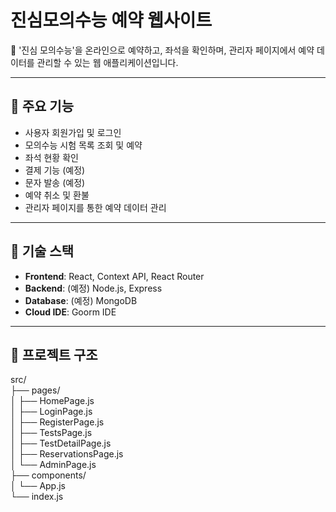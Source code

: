 # 진심모의수능 예약 웹사이트

📝 '진심 모의수능'을 온라인으로 예약하고, 좌석을 확인하며, 관리자 페이지에서 예약 데이터를 관리할 수 있는 웹 애플리케이션입니다.

---

## 📌 주요 기능

- 사용자 회원가입 및 로그인
- 모의수능 시험 목록 조회 및 예약
- 좌석 현황 확인
- 결제 기능 (예정)
- 문자 발송 (예정)
- 예약 취소 및 환불
- 관리자 페이지를 통한 예약 데이터 관리

---

## 🚀 기술 스택

- **Frontend**: React, Context API, React Router
- **Backend**: (예정) Node.js, Express
- **Database**: (예정) MongoDB
- **Cloud IDE**: Goorm IDE

---

## 📂 프로젝트 구조

src/  
 ├── pages/  
 │    ├── HomePage.js  
 │    ├── LoginPage.js  
 │    ├── RegisterPage.js  
 │    ├── TestsPage.js  
 │    ├── TestDetailPage.js  
 │    ├── ReservationsPage.js  
 │    └── AdminPage.js  
 ├── components/  
 │    └── App.js  
 └── index.js  

